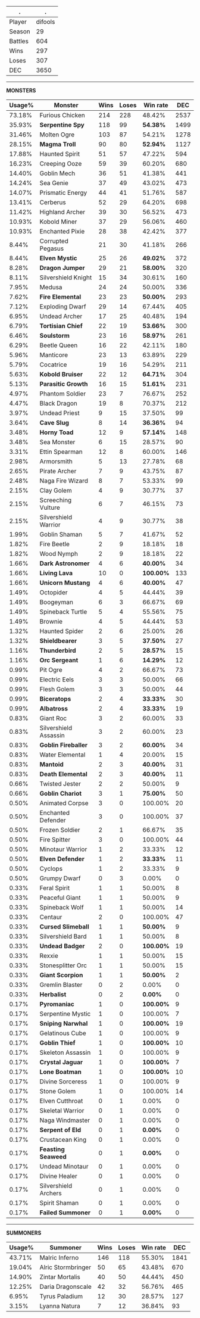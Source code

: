 .|.
|-|-
Player|difools
Season|29
Battles|604
Wins|297
Loses|307
DEC|3650

---
**MONSTERS**

Usage%|Monster|Wins|Loses|Win rate|DEC|
-|-|-|-|-|-|
73.18%|Furious Chicken|214|228|48.42%|2537|
35.93%|**Serpentine Spy**|118|99|**54.38%**|1499|
31.46%|Molten Ogre|103|87|54.21%|1278|
28.15%|**Magma Troll**|90|80|**52.94%**|1127|
17.88%|Haunted Spirit|51|57|47.22%|594|
16.23%|Creeping Ooze|59|39|60.20%|680|
14.40%|Goblin Mech|36|51|41.38%|441|
14.24%|Sea Genie|37|49|43.02%|473|
14.07%|Prismatic Energy|44|41|51.76%|587|
13.41%|Cerberus|52|29|64.20%|698|
11.42%|Highland Archer|39|30|56.52%|473|
10.93%|Kobold Miner|37|29|56.06%|460|
10.93%|Enchanted Pixie|28|38|42.42%|377|
8.44%|Corrupted Pegasus|21|30|41.18%|266|
8.44%|**Elven Mystic**|25|26|**49.02%**|372|
8.28%|**Dragon Jumper**|29|21|**58.00%**|320|
8.11%|Silvershield Knight|15|34|30.61%|160|
7.95%|Medusa|24|24|50.00%|336|
7.62%|**Fire Elemental**|23|23|**50.00%**|293|
7.12%|Exploding Dwarf|29|14|67.44%|405|
6.95%|Undead Archer|17|25|40.48%|194|
6.79%|**Tortisian Chief**|22|19|**53.66%**|300|
6.46%|**Soulstorm**|23|16|**58.97%**|261|
6.29%|Beetle Queen|16|22|42.11%|180|
5.96%|Manticore|23|13|63.89%|229|
5.79%|Cocatrice|19|16|54.29%|211|
5.63%|**Kobold Bruiser**|22|12|**64.71%**|304|
5.13%|**Parasitic Growth**|16|15|**51.61%**|231|
4.97%|Phantom Soldier|23|7|76.67%|252|
4.47%|Black Dragon|19|8|70.37%|212|
3.97%|Undead Priest|9|15|37.50%|99|
3.64%|**Cave Slug**|8|14|**36.36%**|94|
3.48%|**Horny Toad**|12|9|**57.14%**|148|
3.48%|Sea Monster|6|15|28.57%|90|
3.31%|Ettin Spearman|12|8|60.00%|146|
2.98%|Armorsmith|5|13|27.78%|68|
2.65%|Pirate Archer|7|9|43.75%|87|
2.48%|Naga Fire Wizard|8|7|53.33%|99|
2.15%|Clay Golem|4|9|30.77%|37|
2.15%|Screeching Vulture|6|7|46.15%|73|
2.15%|Silvershield Warrior|4|9|30.77%|38|
1.99%|Goblin Shaman|5|7|41.67%|52|
1.82%|Fire Beetle|2|9|18.18%|18|
1.82%|Wood Nymph|2|9|18.18%|22|
1.66%|**Dark Astronomer**|4|6|**40.00%**|34|
1.66%|**Living Lava**|10|0|**100.00%**|133|
1.66%|**Unicorn Mustang**|4|6|**40.00%**|47|
1.49%|Octopider|4|5|44.44%|39|
1.49%|Boogeyman|6|3|66.67%|69|
1.49%|Spineback Turtle|5|4|55.56%|75|
1.49%|Brownie|4|5|44.44%|53|
1.32%|Haunted Spider|2|6|25.00%|26|
1.32%|**Shieldbearer**|3|5|**37.50%**|27|
1.16%|**Thunderbird**|2|5|**28.57%**|15|
1.16%|**Orc Sergeant**|1|6|**14.29%**|12|
0.99%|Pit Ogre|4|2|66.67%|73|
0.99%|Electric Eels|3|3|50.00%|66|
0.99%|Flesh Golem|3|3|50.00%|44|
0.99%|**Biceratops**|2|4|**33.33%**|30|
0.99%|**Albatross**|2|4|**33.33%**|19|
0.83%|Giant Roc|3|2|60.00%|33|
0.83%|Silvershield Assassin|3|2|60.00%|23|
0.83%|**Goblin Fireballer**|3|2|**60.00%**|34|
0.83%|Water Elemental|1|4|20.00%|15|
0.83%|**Mantoid**|2|3|**40.00%**|31|
0.83%|**Death Elemental**|2|3|**40.00%**|11|
0.66%|Twisted Jester|2|2|50.00%|9|
0.66%|**Goblin Chariot**|3|1|**75.00%**|50|
0.50%|Animated Corpse|3|0|100.00%|20|
0.50%|Enchanted Defender|3|0|100.00%|37|
0.50%|Frozen Soldier|2|1|66.67%|35|
0.50%|Fire Spitter|3|0|100.00%|44|
0.50%|Minotaur Warrior|1|2|33.33%|12|
0.50%|**Elven Defender**|1|2|**33.33%**|11|
0.50%|Cyclops|1|2|33.33%|9|
0.50%|Grumpy Dwarf|0|3|0.00%|0|
0.33%|Feral Spirit|1|1|50.00%|8|
0.33%|Peaceful Giant|1|1|50.00%|9|
0.33%|Spineback Wolf|1|1|50.00%|14|
0.33%|Centaur|2|0|100.00%|47|
0.33%|**Cursed Slimeball**|1|1|**50.00%**|9|
0.33%|Silvershield Bard|1|1|50.00%|8|
0.33%|**Undead Badger**|2|0|**100.00%**|19|
0.33%|Rexxie|1|1|50.00%|15|
0.33%|Stonesplitter Orc|1|1|50.00%|15|
0.33%|**Giant Scorpion**|1|1|**50.00%**|2|
0.33%|Gremlin Blaster|0|2|0.00%|0|
0.33%|**Herbalist**|0|2|**0.00%**|0|
0.17%|**Pyromaniac**|1|0|**100.00%**|9|
0.17%|Serpentine Mystic|1|0|100.00%|7|
0.17%|**Sniping Narwhal**|1|0|**100.00%**|19|
0.17%|Gelatinous Cube|1|0|100.00%|9|
0.17%|**Goblin Thief**|1|0|**100.00%**|10|
0.17%|Skeleton Assassin|1|0|100.00%|9|
0.17%|**Crystal Jaguar**|1|0|**100.00%**|7|
0.17%|**Lone Boatman**|1|0|**100.00%**|10|
0.17%|Divine Sorceress|1|0|100.00%|9|
0.17%|Stone Golem|1|0|100.00%|14|
0.17%|Elven Cutthroat|0|1|0.00%|0|
0.17%|Skeletal Warrior|0|1|0.00%|0|
0.17%|Naga Windmaster|0|1|0.00%|0|
0.17%|**Serpent of Eld**|0|1|**0.00%**|0|
0.17%|Crustacean King|0|1|0.00%|0|
0.17%|**Feasting Seaweed**|0|1|**0.00%**|0|
0.17%|Undead Minotaur|0|1|0.00%|0|
0.17%|Divine Healer|0|1|0.00%|0|
0.17%|Silvershield Archers|0|1|0.00%|0|
0.17%|Spirit Shaman|0|1|0.00%|0|
0.17%|**Failed Summoner**|0|1|**0.00%**|0|

---
**SUMMONERS**

Usage%|Summoner|Wins|Loses|Win rate|DEC|
-|-|-|-|-|-|
43.71%|Malric Inferno|146|118|55.30%|1841|
19.04%|Alric Stormbringer|50|65|43.48%|670|
14.90%|Zintar Mortalis|40|50|44.44%|450|
12.25%|Daria Dragonscale|42|32|56.76%|465|
6.95%|Tyrus Paladium|12|30|28.57%|127|
3.15%|Lyanna Natura|7|12|36.84%|93|
